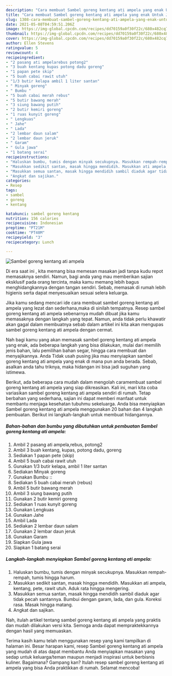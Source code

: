 ```yaml
---
description: "Cara membuat Sambel goreng kentang ati ampela yang enak Untuk Jualan"
title: "Cara membuat Sambel goreng kentang ati ampela yang enak Untuk Jualan"
slug: 1308-cara-membuat-sambel-goreng-kentang-ati-ampela-yang-enak-untuk-jualan
date: 2021-05-08T04:59:51.206Z
image: https://img-global.cpcdn.com/recipes/dd70159a0f30f22c/680x482cq70/sambel-goreng-kentang-ati-ampela-foto-resep-utama.jpg
thumbnail: https://img-global.cpcdn.com/recipes/dd70159a0f30f22c/680x482cq70/sambel-goreng-kentang-ati-ampela-foto-resep-utama.jpg
cover: https://img-global.cpcdn.com/recipes/dd70159a0f30f22c/680x482cq70/sambel-goreng-kentang-ati-ampela-foto-resep-utama.jpg
author: Ellen Stevens
ratingvalue: 5
reviewcount: 4
recipeingredient:
- "2 pasang ati ampelarebus potong2"
- "3 buah kentang kupas potong dadu goreng"
- "1 papan pete skip"
- "5 buah cabai rawit utuh"
- "1/3 butir kelapa ambil 1 liter santan"
- " Minyak goreng"
- " Bumbu "
- "5 buah cabai merah rebus"
- "5 butir bawang merah"
- "3 siung bawang putih"
- "2 butir kemiri goreng"
- "1 ruas kunyit goreng"
- " Lengkuas"
- " Jahe"
- " Lada"
- "2 lembar daun salam"
- "2 lembar daun jeruk"
- " Garam"
- " Gula jawa"
- "1 batang serai"
recipeinstructions:
- "Haluskan bumbu, tumis dengan minyak secukupnya. Masukkan rempah-rempah, tumis hingga harum."
- "Masukkan sedikit santan, masak hingga mendidih. Masukkan ati ampela, kentang, pete, rawit utuh. Aduk rata hingga mengering."
- "Masukkan semua santan, masak hingga mendidih sambil diaduk agar tidak pecah santannya. Bumbui dengan garam, lada, dan gula. Koreksi rasa. Masak hingga matang."
- "Angkat dan sajikan."
categories:
- Resep
tags:
- sambel
- goreng
- kentang

katakunci: sambel goreng kentang 
nutrition: 156 calories
recipecuisine: Indonesian
preptime: "PT21M"
cooktime: "PT40M"
recipeyield: "3"
recipecategory: Lunch

---
```



![Sambel goreng kentang ati ampela](https://img-global.cpcdn.com/recipes/dd70159a0f30f22c/680x482cq70/sambel-goreng-kentang-ati-ampela-foto-resep-utama.jpg)

Di era  saat ini , kita memang bisa memesan masakan jadi tanpa kudu repot memasaknya sendiri. Namun, bagi anda yang mau memberikan sajian eksklusif pada orang tercinta, maka kamu memang lebih bagus menghidangkannya dengan tangan sendiri. Sebab, memasak di rumah lebih higienis serta dapat menyesuaikan sesuai selera keluarga.

Jika kamu sedang mencari ide cara membuat sambel goreng kentang ati ampela yang lezat dan sederhana,maka di sinilah tempatnya. Resep sambel goreng kentang ati ampela  sebenarnya mudah dibuat jika kamu memasaknya dengan langkah yang tepat. Namun, anda tidak perlu khawatir akan gagal dalam membuatnya 
sebab dalam artikel ini kita akan mengupas sambel goreng kentang ati ampela dengan cermat.  



Nah bagi kamu yang akan memasak sambel goreng kentang ati ampela yang enak, ada beberapa langkah yang bisa dilakukan, mulai dari memilih jenis bahan, lalu pemilihan bahan segar, hingga cara membuat dan menyajikannya. Anda Tidak usah pusing jika mau menyiapkan sambel goreng kentang ati ampela yang enak di mana pun anda berada. Sebab, asalkan anda  tahu triknya, maka hidangan ini bisa jadi suguhan yang istimewa.

Berikut, ada beberapa cara mudah dalam mengolah caramembuat sambel goreng kentang ati ampela yang siap dikreasikan. Kali ini, mari kita coba variasikan sambel goreng kentang ati ampela sendiri di rumah. Tetap berbahan yang sederhana, sajian ini dapat memberi manfaat untuk membantu menjaga kesehatan tubuhmu sekeluarga. Anda bisa menyiapkan Sambel goreng kentang ati ampela menggunakan 20 bahan dan 4 langkah pembuatan. Berikut ini langkah-langkah untuk membuat hidangannya.

<!--inarticleads1-->

##### Bahan-bahan dan bumbu yang dibutuhkan untuk pembuatan Sambel goreng kentang ati ampela:

1. Ambil 2 pasang ati ampela,rebus, potong2
1. Ambil 3 buah kentang, kupas, potong dadu, goreng
1. Sediakan 1 papan pete (skip)
1. Ambil 5 buah cabai rawit utuh
1. Gunakan 1/3 butir kelapa, ambil 1 liter santan
1. Sediakan  Minyak goreng
1. Gunakan  Bumbu ::
1. Sediakan 5 buah cabai merah (rebus)
1. Ambil 5 butir bawang merah
1. Ambil 3 siung bawang putih
1. Gunakan 2 butir kemiri goreng
1. Sediakan 1 ruas kunyit goreng
1. Gunakan  Lengkuas
1. Gunakan  Jahe
1. Ambil  Lada
1. Sediakan 2 lembar daun salam
1. Gunakan 2 lembar daun jeruk
1. Gunakan  Garam
1. Siapkan  Gula jawa
1. Siapkan 1 batang serai




<!--inarticleads2-->

##### Langkah-langkah menyiapkan Sambel goreng kentang ati ampela:

1. Haluskan bumbu, tumis dengan minyak secukupnya. Masukkan rempah-rempah, tumis hingga harum.
1. Masukkan sedikit santan, masak hingga mendidih. Masukkan ati ampela, kentang, pete, rawit utuh. Aduk rata hingga mengering.
1. Masukkan semua santan, masak hingga mendidih sambil diaduk agar tidak pecah santannya. Bumbui dengan garam, lada, dan gula. Koreksi rasa. Masak hingga matang.
1. Angkat dan sajikan.




Nah, itulah artikel tentang  sambel goreng kentang ati ampela  yang praktis dan mudah dilakukan versi kita. Semoga anda dapat mempraktekkannya dengan hasil yang memuaskan. 

Terima kasih kamu telah menggunakan resep yang kami tampilkan di halaman ini. Besar harapan kami, resep  Sambel goreng kentang ati ampela yang mudah di atas dapat membantu Anda menyiapkan masakan yang sedap untuk keluarga/teman maupun menjadi inspirasi untuk berbisnis kuliner. Bagaimana? Gampang kan? Itulah resep sambel goreng kentang ati ampela yang bisa Anda praktikkan di rumah. Selamat mencoba!

